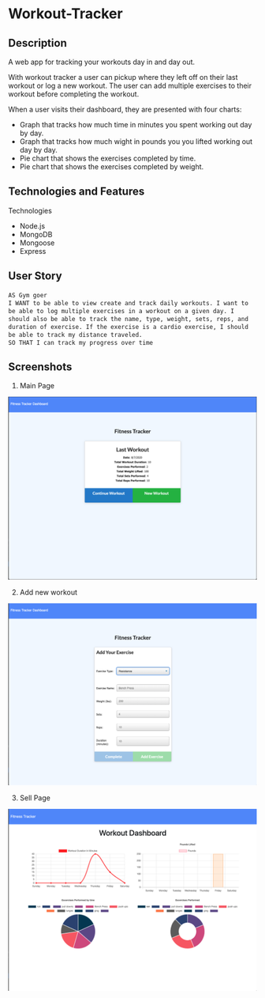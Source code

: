 # Workout-Tracker

## Description

A web app for tracking your workouts day in and day out.

With workout tracker a user can pickup where they left off on their last workout or log a new workout. The user can add multiple exercises to their workout before completing the workout.

When a user visits their dashboard, they are presented with four charts:

* Graph that tracks how much time in minutes you spent working out day by day.
* Graph that tracks how much wight in pounds you you lifted working out day by day.
* Pie chart that shows the exercises completed by time.
* Pie chart that shows the exercises completed by weight.

## Technologies and Features

Technologies

* Node.js
* MongoDB
* Mongoose
* Express

## User Story
```
AS Gym goer
I WANT to be able to view create and track daily workouts. I want to be able to log multiple exercises in a workout on a given day. I should also be able to track the name, type, weight, sets, reps, and duration of exercise. If the exercise is a cardio exercise, I should be able to track my distance traveled.
SO THAT I can track my progress over time

```


## Screenshots

1. Main Page 

![](/public/assets/homepage.png)

2. Add new workout

![](/public/assets/newWorkout.png)

3. Sell Page

![](/public/assets/stats.png)

